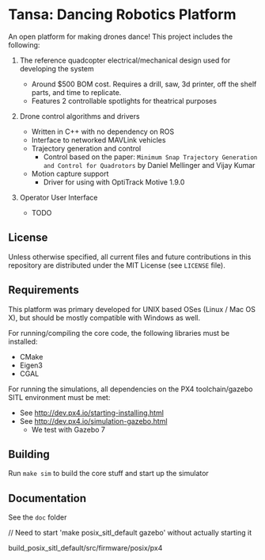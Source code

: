Tansa: Dancing Robotics Platform
================================

An open platform for making drones dance! This project includes the following:

1. The reference quadcopter electrical/mechanical design used for developing the system
	- Around $500 BOM cost. Requires a drill, saw, 3d printer, off the shelf parts, and time to replicate.
	- Features 2 controllable spotlights for theatrical purposes

2. Drone control algorithms and drivers
	- Written in C++ with no dependency on ROS
	- Interface to networked MAVLink vehicles
	- Trajectory generation and control
		- Control based on the paper: `Minimum Snap Trajectory Generation and Control for Quadrotors` by Daniel Mellinger and Vijay Kumar
	- Motion capture support
		- Driver for using with OptiTrack Motive 1.9.0

3. Operator User Interface
	- TODO

License
-------

Unless otherwise specified, all current files and future contributions in this repository are distributed under the MIT License (see `LICENSE` file).


Requirements
------------

This platform was primary developed for UNIX based OSes (Linux / Mac OS X), but should be mostly compatible with Windows as well.

For running/compiling the core code, the following libraries must be installed:

- CMake
- Eigen3
- CGAL

For running the simulations, all dependencies on the PX4 toolchain/gazebo SITL environment must be met:
- See http://dev.px4.io/starting-installing.html
- See http://dev.px4.io/simulation-gazebo.html
	- We test with Gazebo 7


Building
--------

Run `make sim` to build the core stuff and start up the simulator


Documentation
-------------

See the `doc` folder



// Need to start 'make posix_sitl_default gazebo' without actually starting it

build_posix_sitl_default/src/firmware/posix/px4
